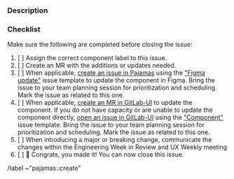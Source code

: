 ### Description

<!-- Add a short description of the documentation addition or update. Remember to say why, not just what. -->

### Checklist

Make sure the following are completed before closing the issue:

1. [ ] Assign the correct component label to this issue.
1. [ ] Create an MR with the additions or updates needed.
1. [ ] When applicable, [create an issue in Pajamas][pajamas-issue] using the ["Figma update"][pajamas-figma-update-template] issue template to update the component in Figma. Bring the issue to your team planning session for prioritization and scheduling. Mark the issue as related to this one.
1. [ ] When applicable, [create an MR in GitLab-UI][gitlab-ui-mr] to update the component. If you do not have capacity or are unable to update the component directly, [open an issue in GitLab-UI][gitlab-ui-issue] using the ["Component"][gitlab-ui-component-template] issue template. Bring the issue to your team planning session for prioritization and scheduling. Mark the issue as related to this one.
1. [ ] When introducing a major or breaking change, communicate the changes within the Engineering Week in Review and UX Weekly meeting
1. [ ] 🎉 Congrats, you made it! You can now close this issue.

<!-- 
### Resources

* [Compontent Lifecycle][component-lifecycle]
-->

/label ~"pajamas::create"

[gitlab-ui-mr]: https://gitlab.com/gitlab-org/gitlab-ui/-/merge_requests/new
[pajamas-issue]: https://gitlab.com/gitlab-org/gitlab-services/design.gitlab.com/-/issues/new
[gitlab-ui-issue]: https://gitlab.com/gitlab-org/gitlab-ui/-/issues/new
[component-lifecycle]: https://design.gitlab.com/contribute/lifecycle
[pajamas-figma-update-template]: https://gitlab.com/gitlab-org/gitlab-services/design.gitlab.com/-/issues/new?issuable_template=Figma%20update
[gitlab-ui-component-template]: https://gitlab.com/gitlab-org/gitlab-ui/-/issues/new?issuable_template=Component
